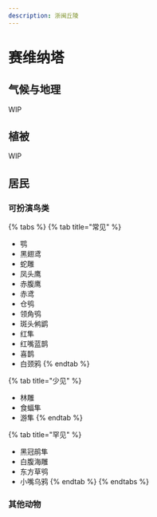```yaml
---
description: 浙闽丘陵
---
```


# 赛维纳塔



## 气候与地理 <a id="qi-hou"></a>

‌WIP

## 植被 <a id="zhi-bei"></a>

WIP

## 居民 <a id="ju-min"></a>

### 可扮演鸟类 <a id="ke-ban-yan-niao-lei"></a>

{% tabs %}
{% tab title="常见" %}
* 鹗
* 黑翅鸢
* 蛇雕
* 凤头鹰
* 赤腹鹰
* 赤鸢
* 仓鸮
* 领角鸮
* 斑头鸺鹠
* 红隼
* 红嘴蓝鹊
* 喜鹊
* 白颈鸦
{% endtab %}

{% tab title="少见" %}
* 林雕
* 食蝠隼
* 游隼
{% endtab %}

{% tab title="罕见" %}
* 黑冠鹃隼
* 白腹海雕
* 东方草鸮
* 小嘴乌鸦
{% endtab %}
{% endtabs %}

### 其他动物

